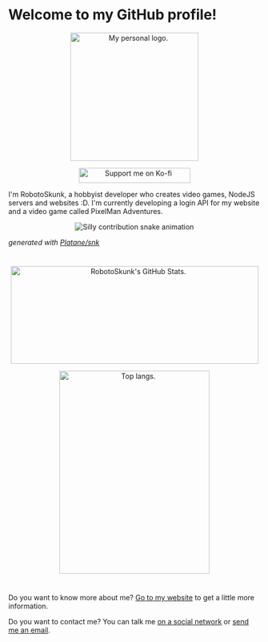 # Welcome to my GitHub profile!

<div align="center">
  <p>
    <a href="https://robotoskunk.com" target="_blank">
      <img width="256" height="256" alt="My personal logo." src="https://robotoskunk.com/assets/img/meta-icon.webp">
    </a>
  </p>
  <p>
    <a href="https://ko-fi.com/F1F576K8X"><img src="https://ko-fi.com/img/githubbutton_sm.svg" alt="Support me on Ko-fi" width="223" height="30"></a>
  </p>
</div>

I'm RobotoSkunk, a hobbyist developer who creates video games, NodeJS servers and websites :D. I'm currently developing a login API for my website and a video game called PixelMan Adventures.

<div align="center">
  <picture>
    <source media="(prefers-color-scheme: dark)" srcset="https://raw.githubusercontent.com/RobotoSkunk/RobotoSkunk/output/silly-contribution-snake-dark.svg" />
    <source media="(prefers-color-scheme: light)" srcset="https://raw.githubusercontent.com/RobotoSkunk/RobotoSkunk/output/silly-contribution-snake.svg" />
    <img alt="Silly contribution snake animation" src="github-snake.svg" />
  </picture>
</div>

_generated with [Platane/snk](https://github.com/Platane/snk)_

#

<div align="center">
  <p>
    <a href="https://github.com/anuraghazra/github-readme-stats" target="_blank">
      <img width="495" height="195" alt="RobotoSkunk's GitHub Stats." src="https://github-readme-stats.vercel.app/api?username=RobotoSkunk">
    </a>
  </p>
  <p>
    <a href="https://github.com/anuraghazra/github-readme-stats" target="_blank">
      <img width="300" height="405" alt="Top langs." src="https://github-readme-stats.vercel.app/api/top-langs/?username=anuraghazra&langs_count=8">
    </a>
  </p>
</div>

#

Do you want to know more about me? [Go to my website](https://robotoskunk.com/about) to get a little more information.

Do you want to contact me? You can talk me [on a social network](https://robotoskunk.com/social) or [send me an email](mailto:contact@robotoskunk.com).
